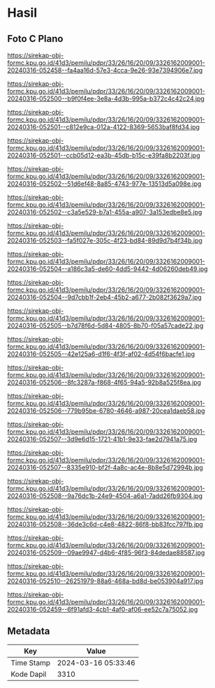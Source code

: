 # Hasil

## Foto C Plano

https://sirekap-obj-formc.kpu.go.id/41d3/pemilu/pdpr/33/26/16/20/09/3326162009001-20240316-052458--fa4aa16d-57e3-4cca-9e26-93e7394906e7.jpg

https://sirekap-obj-formc.kpu.go.id/41d3/pemilu/pdpr/33/26/16/20/09/3326162009001-20240316-052500--b9f0f4ee-3e8a-4d3b-995a-b372c4c42c24.jpg

https://sirekap-obj-formc.kpu.go.id/41d3/pemilu/pdpr/33/26/16/20/09/3326162009001-20240316-052501--c812e9ca-012a-4122-8369-5653baf8fd34.jpg

https://sirekap-obj-formc.kpu.go.id/41d3/pemilu/pdpr/33/26/16/20/09/3326162009001-20240316-052501--ccb05d12-ea3b-45db-b15c-e39fa8b2203f.jpg

https://sirekap-obj-formc.kpu.go.id/41d3/pemilu/pdpr/33/26/16/20/09/3326162009001-20240316-052502--51d6ef48-8a85-4743-977e-13513d5a098e.jpg

https://sirekap-obj-formc.kpu.go.id/41d3/pemilu/pdpr/33/26/16/20/09/3326162009001-20240316-052502--c3a5e529-b7a1-455a-a907-3a153edbe8e5.jpg

https://sirekap-obj-formc.kpu.go.id/41d3/pemilu/pdpr/33/26/16/20/09/3326162009001-20240316-052503--fa5f027e-305c-4f23-bd84-89d9d7b4f34b.jpg

https://sirekap-obj-formc.kpu.go.id/41d3/pemilu/pdpr/33/26/16/20/09/3326162009001-20240316-052504--a186c3a5-de60-4dd5-9442-4d06260deb49.jpg

https://sirekap-obj-formc.kpu.go.id/41d3/pemilu/pdpr/33/26/16/20/09/3326162009001-20240316-052504--9d7cbb1f-2eb4-45b2-a677-2b082f3629a7.jpg

https://sirekap-obj-formc.kpu.go.id/41d3/pemilu/pdpr/33/26/16/20/09/3326162009001-20240316-052505--b7d78f6d-5d84-4805-8b70-f05a57cade22.jpg

https://sirekap-obj-formc.kpu.go.id/41d3/pemilu/pdpr/33/26/16/20/09/3326162009001-20240316-052505--42e125a6-d1f6-4f3f-af02-4d54f6bacfe1.jpg

https://sirekap-obj-formc.kpu.go.id/41d3/pemilu/pdpr/33/26/16/20/09/3326162009001-20240316-052506--8fc3287a-f868-4f65-94a5-92b8a525f8ea.jpg

https://sirekap-obj-formc.kpu.go.id/41d3/pemilu/pdpr/33/26/16/20/09/3326162009001-20240316-052506--779b95be-6780-4646-a987-20cea1daeb58.jpg

https://sirekap-obj-formc.kpu.go.id/41d3/pemilu/pdpr/33/26/16/20/09/3326162009001-20240316-052507--3d9e6d15-1721-41b1-9e33-fae2d7941a75.jpg

https://sirekap-obj-formc.kpu.go.id/41d3/pemilu/pdpr/33/26/16/20/09/3326162009001-20240316-052507--8335e910-bf2f-4a8c-ac4e-8b8e5d72994b.jpg

https://sirekap-obj-formc.kpu.go.id/41d3/pemilu/pdpr/33/26/16/20/09/3326162009001-20240316-052508--9a76dc1b-24e9-4504-a6a1-7add26fb9304.jpg

https://sirekap-obj-formc.kpu.go.id/41d3/pemilu/pdpr/33/26/16/20/09/3326162009001-20240316-052508--36de3c6d-c4e8-4822-86f8-bb83fcc797fb.jpg

https://sirekap-obj-formc.kpu.go.id/41d3/pemilu/pdpr/33/26/16/20/09/3326162009001-20240316-052509--09ae9947-d4b6-4f85-96f3-84dedae88587.jpg

https://sirekap-obj-formc.kpu.go.id/41d3/pemilu/pdpr/33/26/16/20/09/3326162009001-20240316-052510--26251979-88a6-468a-bd8d-be053904a917.jpg

https://sirekap-obj-formc.kpu.go.id/41d3/pemilu/pdpr/33/26/16/20/09/3326162009001-20240316-052459--6f91afd3-4cb1-4af0-af06-ee52c7a75052.jpg


## Metadata

| Key        | Value               |
| ---------- | ------------------- |
| Time Stamp | 2024-03-16 05:33:46 |
| Kode Dapil | 3310                |



